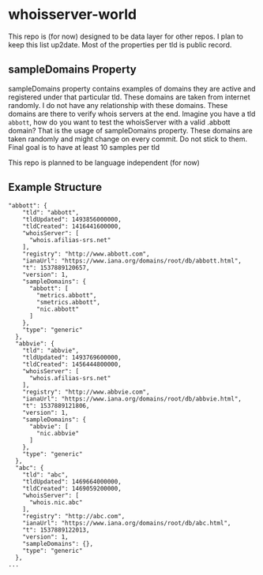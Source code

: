 # whoisserver-world
This repo is (for now) designed to be data layer for other repos. I plan to keep this list up2date. Most of the properties per tld is public record. 


## sampleDomains Property 
sampleDomains property contains examples of domains they are active and registered under that particular tld. These domains are taken from internet randomly. I do not have any relationship with these domains. These domains are there to verify whois servers at the end. Imagine you have a tld `abbott`, how do you want to test the whoisServer with a valid .abbott domain? That is the usage of sampleDomains property. These domains are taken randomly and might change on every commit. Do not stick to them. Final goal is to have at least 10 samples per tld

This repo is planned to be language independent (for now)

## Example Structure
```
"abbott": {
    "tld": "abbott",
    "tldUpdated": 1493856000000,
    "tldCreated": 1416441600000,
    "whoisServer": [
      "whois.afilias-srs.net"
    ],
    "registry": "http://www.abbott.com",
    "ianaUrl": "https://www.iana.org/domains/root/db/abbott.html",
    "t": 1537889120657,
    "version": 1,
    "sampleDomains": {
      "abbott": [
        "metrics.abbott",
        "smetrics.abbott",
        "nic.abbott"
      ]
    },
    "type": "generic"
  },
  "abbvie": {
    "tld": "abbvie",
    "tldUpdated": 1493769600000,
    "tldCreated": 1456444800000,
    "whoisServer": [
      "whois.afilias-srs.net"
    ],
    "registry": "http://www.abbvie.com",
    "ianaUrl": "https://www.iana.org/domains/root/db/abbvie.html",
    "t": 1537889121806,
    "version": 1,
    "sampleDomains": {
      "abbvie": [
        "nic.abbvie"
      ]
    },
    "type": "generic"
  },
  "abc": {
    "tld": "abc",
    "tldUpdated": 1469664000000,
    "tldCreated": 1469059200000,
    "whoisServer": [
      "whois.nic.abc"
    ],
    "registry": "http://abc.com",
    "ianaUrl": "https://www.iana.org/domains/root/db/abc.html",
    "t": 1537889122013,
    "version": 1,
    "sampleDomains": {},
    "type": "generic"
  },
...
```
